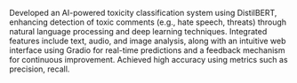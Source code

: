 Developed an AI-powered toxicity classification system using DistilBERT, enhancing detection of toxic comments (e.g., hate speech, threats) through natural language processing and deep learning techniques. Integrated features include text, audio, and image analysis, along with an intuitive web interface using Gradio for real-time predictions and a feedback mechanism for continuous improvement. Achieved high accuracy using metrics such as precision, recall.
